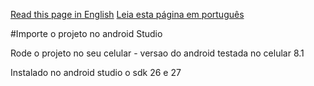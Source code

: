 [Read this page in English](https://github.com/ivan12/Ponto-Digital/edit/master/README.md)
[Leia esta página em português](https://github.com/ivan12/Ponto-Digital/edit/master/README-pt.md)

#Importe o projeto no android Studio

Rode o projeto no seu celular - versao do android testada no celular 8.1

Instalado no android studio o sdk 26 e 27
